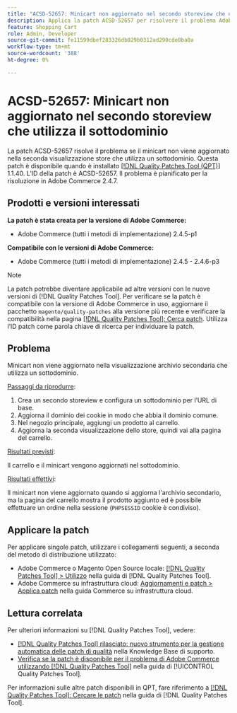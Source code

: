 ```yaml
---
title: "ACSD-52657: Minicart non aggiornato nel secondo storeview che utilizza il sottodominio"
description: Applica la patch ACSD-52657 per risolvere il problema Adobe Commerce, se il minicart non viene aggiornato nella seconda visualizzazione store che utilizza un sottodominio.
feature: Shopping Cart
role: Admin, Developer
source-git-commit: fe11599dbef283326db029b0312ad290cde0ba0a
workflow-type: tm+mt
source-wordcount: '388'
ht-degree: 0%

---
```


# ACSD-52657: Minicart non aggiornato nel secondo storeview che utilizza il sottodominio

La patch ACSD-52657 risolve il problema se il minicart non viene aggiornato nella seconda visualizzazione store che utilizza un sottodominio. Questa patch è disponibile quando è installato [[!DNL Quality Patches Tool (QPT)]](https://experienceleague.adobe.com/en/docs/commerce-knowledge-base/kb/announcements/commerce-announcements/magento-quality-patches-released-new-tool-to-self-serve-quality-patches) 1.1.40. L’ID della patch è ACSD-52657. Il problema è pianificato per la risoluzione in Adobe Commerce 2.4.7.

## Prodotti e versioni interessati

**La patch è stata creata per la versione di Adobe Commerce:**

* Adobe Commerce (tutti i metodi di implementazione) 2.4.5-p1

**Compatibile con le versioni di Adobe Commerce:**

* Adobe Commerce (tutti i metodi di implementazione) 2.4.5 - 2.4.6-p3

>[!NOTE]
>
>La patch potrebbe diventare applicabile ad altre versioni con le nuove versioni di [!DNL Quality Patches Tool]. Per verificare se la patch è compatibile con la versione di Adobe Commerce in uso, aggiornare il pacchetto `magento/quality-patches` alla versione più recente e verificare la compatibilità nella pagina [[!DNL Quality Patches Tool]: Cerca patch](https://experienceleague.adobe.com/tools/commerce-quality-patches/index.html). Utilizza l’ID patch come parola chiave di ricerca per individuare la patch.

## Problema

Minicart non viene aggiornato nella visualizzazione archivio secondaria che utilizza un sottodominio.

<u>Passaggi da riprodurre</u>:

1. Crea un secondo storeview e configura un sottodominio per l’URL di base.
1. Aggiorna il dominio dei cookie in modo che abbia il dominio comune.
1. Nel negozio principale, aggiungi un prodotto al carrello.
1. Aggiorna la seconda visualizzazione dello store, quindi vai alla pagina del carrello.

<u>Risultati previsti</u>:

Il carrello e il minicart vengono aggiornati nel sottodominio.

<u>Risultati effettivi</u>:

Il minicart non viene aggiornato quando si aggiorna l&#39;archivio secondario, ma la pagina del carrello mostra il prodotto aggiunto ed è possibile effettuare un ordine nella sessione (`PHPSESSID` cookie è condiviso).

## Applicare la patch

Per applicare singole patch, utilizzare i collegamenti seguenti, a seconda del metodo di distribuzione utilizzato:

* Adobe Commerce o Magento Open Source locale: [[!DNL Quality Patches Tool] > Utilizzo](/help/tools/quality-patches-tool/usage.md) nella guida di [!DNL Quality Patches Tool].
* Adobe Commerce su infrastruttura cloud: [Aggiornamenti e patch > Applica patch](https://experienceleague.adobe.com/docs/commerce-cloud-service/user-guide/develop/upgrade/apply-patches.html) nella guida Commerce su infrastruttura cloud.

## Lettura correlata

Per ulteriori informazioni su [!DNL Quality Patches Tool], vedere:

* [[!DNL Quality Patches Tool] rilasciato: nuovo strumento per la gestione automatica delle patch di qualità](https://experienceleague.adobe.com/en/docs/commerce-knowledge-base/kb/announcements/commerce-announcements/magento-quality-patches-released-new-tool-to-self-serve-quality-patches) nella Knowledge Base di supporto.
* [Verifica se la patch è disponibile per il problema di Adobe Commerce utilizzando  [!DNL Quality Patches Tool]](/help/tools/quality-patches-tool/patches-available-in-qpt/check-patch-for-magento-issue-with-magento-quality-patches.md) nella guida di [!UICONTROL Quality Patches Tool].


Per informazioni sulle altre patch disponibili in QPT, fare riferimento a [[!DNL Quality Patches Tool]: Cercare le patch](https://experienceleague.adobe.com/tools/commerce-quality-patches/index.html) nella guida di [!DNL Quality Patches Tool].
